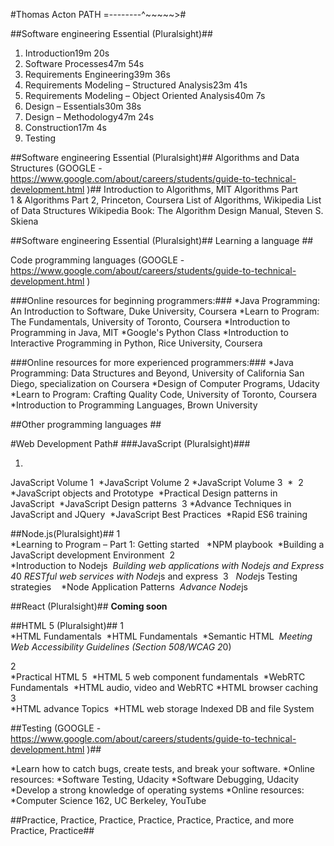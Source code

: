 #Thomas Acton PATH =--------^~~~~~>#

##Software engineering Essential (Pluralsight)## 
1.	Introduction19m 20s
2.	Software Processes47m 54s
3.	Requirements Engineering39m 36s
4.	Requirements Modeling – Structured Analysis23m 41s
5.	Requirements Modeling – Object Oriented Analysis40m 7s
6.	Design – Essentials30m 38s
7.	Design – Methodology47m 24s
8.	Construction17m 4s
9.	Testing



##Software engineering Essential (Pluralsight)## Algorithms and Data Structures (GOOGLE -https://www.google.com/about/careers/students/guide-to-technical-development.html )##
Introduction to Algorithms, MIT
Algorithms Part 1 & Algorithms Part 2, Princeton, Coursera
List of Algorithms, Wikipedia
List of Data Structures Wikipedia
Book: The Algorithm Design Manual, Steven S. Skiena


##Software engineering Essential (Pluralsight)## Learning a language ##

Code programming languages  (GOOGLE -https://www.google.com/about/careers/students/guide-to-technical-development.html )

###Online resources for beginning programmers:###
*Java Programming: An Introduction to Software, Duke University, Coursera
*Learn to Program: The Fundamentals, University of Toronto, Coursera
*Introduction to Programming in Java, MIT
*Google's Python Class
*Introduction to Interactive Programming in Python, Rice University, Coursera

###Online resources for more experienced programmers:###
*Java Programming: Data Structures and Beyond, University of California San Diego, specialization on Coursera
*Design of Computer Programs, Udacity
*Learn to Program: Crafting Quality Code, University of Toronto, Coursera
*Introduction to Programming Languages, Brown University

##Other programming languages ##

#Web Development Path#
###JavaScript (Pluralsight)###

1.	
JavaScript Volume 1 
*JavaScript Volume 2
*JavaScript Volume 3 
* 
2	
*JavaScript objects and Prototype 
*Practical Design patterns in JavaScript 
*JavaScript Design patterns 
3
*Advance Techniques in JavaScript and JQuery 
*JavaScript Best Practices 
*Rapid ES6 training 

##Node.js(Pluralsight)##
1	
*Learning to Program – Part 1: Getting started  
*NPM playbook 
*Building a JavaScript development Environment 
2	
*Introduction to Nodejs 
*Building web applications with Nodejs and Express 4*0
*RESTful web services with Node*js and express 
3	 
*Node*js Testing strategies   
*Node Application Patterns 
*Advance Node*js

##React (Pluralsight)##
**Coming soon**


##HTML 5 (Pluralsight)##
1	
*HTML Fundamentals 
*HTML Fundamentals 
*Semantic HTML 
*Meeting Web Accessibility Guidelines (Section 508/WCAG 2*0)

2	
*Practical HTML 5 
*HTML 5 web component fundamentals 
*WebRTC Fundamentals 
*HTML audio, video and WebRTC
*HTML browser caching 
3	
*HTML advance Topics 
*HTML web storage Indexed DB and file System 

##Testing (GOOGLE -https://www.google.com/about/careers/students/guide-to-technical-development.html )##

*Learn how to catch bugs, create tests, and break your software.
*Online resources:
*Software Testing, Udacity
*Software Debugging, Udacity
*Develop a strong knowledge of operating systems 
*Online resources:
*Computer Science 162, UC Berkeley, YouTube

##Practice, Practice, Practice, Practice, Practice, Practice, and more Practice, Practice## 
